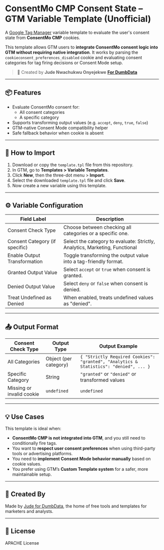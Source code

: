 # ConsentMo CMP Consent State – GTM Variable Template (Unofficial)

A [Google Tag Manager](https://tagmanager.google.com/) variable template to evaluate the user's consent state from **ConsentMo CMP** cookies.

This template allows GTM users to **integrate ConsentMo consent logic into GTM without requiring native integration**. It works by parsing the `cookieconsent_preferences_disabled` cookie and evaluating consent categories for tag firing decisions or Consent Mode setup.

> 🥳 Created by **Jude Nwachukwu Onyejekwe** **[For DumbData](https://www.dumbdata.co/)**

---

## 📦 Features

- Evaluate ConsentMo consent for:
  - All consent categories
  - A specific category
- Supports transforming output values (e.g. `accept`, `deny`, `true`, `false`)
- GTM-native Consent Mode compatibility helper
- Safe fallback behavior when cookie is absent

---

## 🚀 How to Import

1. Download or copy the `template.tpl` file from this repository.
2. In GTM, go to **Templates > Variable Templates**.
3. Click **New**, then the three-dot menu > **Import**.
4. Select the downloaded `template.tpl` file and click **Save**.
5. Now create a new variable using this template.

---

## ⚙️ Variable Configuration

| Field Label                          | Description                                                                 |
|-------------------------------------|-----------------------------------------------------------------------------|
| Consent Check Type                  | Choose between checking all categories or a specific one.                  |
| Consent Category (if specific)      | Select the category to evaluate: Strictly, Analytics, Marketing, Functional |
| Enable Output Transformation        | Toggle transforming the output value into a tag-friendly format.           |
| Granted Output Value                | Select `accept` or `true` when consent is granted.                         |
| Denied Output Value                 | Select `deny` or `false` when consent is denied.                           |
| Treat Undefined as Denied          | When enabled, treats undefined values as "denied".                         |

---

## 📤 Output Format

| Consent Check Type             | Output Type              | Output Example                                          |
|-------------------------------|---------------------------|----------------------------------------------------------|
| All Categories                | Object (per category)     | `{ "Strictly Required Cookies": "granted", "Analytics & Statistics": "denied", ... }` |
| Specific Category             | String                    | `"granted"` or `"denied"` or transformed values          |
| Missing or invalid cookie     | `undefined`               | `undefined`                                              |

---

## 💡 Use Cases

This template is ideal when:

- **ConsentMo CMP is not integrated into GTM**, and you still need to conditionally fire tags.
- You want to **respect user consent preferences** when using third-party tools or advertising platforms.
- You need to **implement Consent Mode behavior manually** based on cookie values.
- You prefer using GTM’s **Custom Template system** for a safer, more maintainable setup.

---

## 🧠 Created By

Made by [Jude for DumbData](https://www.dumbdata.co/), the home of free tools and templates for marketers and analysts.

---

## 📄 License

APACHE License
